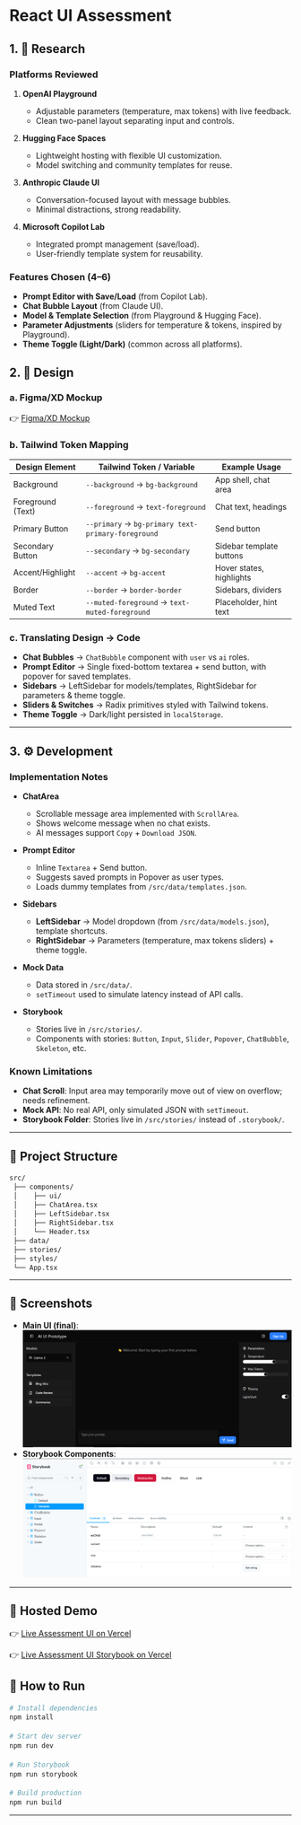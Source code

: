 
# React UI Assessment

## 1. 🔎 Research

### Platforms Reviewed

1. **OpenAI Playground**

   * Adjustable parameters (temperature, max tokens) with live feedback.
   * Clean two-panel layout separating input and controls.

2. **Hugging Face Spaces**

   * Lightweight hosting with flexible UI customization.
   * Model switching and community templates for reuse.

3. **Anthropic Claude UI**

   * Conversation-focused layout with message bubbles.
   * Minimal distractions, strong readability.

4. **Microsoft Copilot Lab**

   * Integrated prompt management (save/load).
   * User-friendly template system for reusability.

### Features Chosen (4–6)

* **Prompt Editor with Save/Load** (from Copilot Lab).
* **Chat Bubble Layout** (from Claude UI).
* **Model & Template Selection** (from Playground & Hugging Face).
* **Parameter Adjustments** (sliders for temperature & tokens, inspired by Playground).
* **Theme Toggle (Light/Dark)** (common across all platforms).

## 2. 🎨 Design

### a. Figma/XD Mockup

👉 [Figma/XD Mockup](https://www.figma.com/make/hm4qWBSwxsTnl8rRSH5cdz/Assessment-UI?node-id=0-7&t=fzztCkxMwQxUWS2U-1)

### b. Tailwind Token Mapping

| Design Element    | Tailwind Token / Variable                          | Example Usage            |
| ----------------- | -------------------------------------------------- | ------------------------ |
| Background        | `--background` → `bg-background`                   | App shell, chat area     |
| Foreground (Text) | `--foreground` → `text-foreground`                 | Chat text, headings      |
| Primary Button    | `--primary` → `bg-primary text-primary-foreground` | Send button              |
| Secondary Button  | `--secondary` → `bg-secondary`                     | Sidebar template buttons |
| Accent/Highlight  | `--accent` → `bg-accent`                           | Hover states, highlights |
| Border            | `--border` → `border-border`                       | Sidebars, dividers       |
| Muted Text        | `--muted-foreground` → `text-muted-foreground`     | Placeholder, hint text   |

### c. Translating Design → Code

* **Chat Bubbles** → `ChatBubble` component with `user` vs `ai` roles.
* **Prompt Editor** → Single fixed-bottom textarea + send button, with popover for saved templates.
* **Sidebars** → LeftSidebar for models/templates, RightSidebar for parameters & theme toggle.
* **Sliders & Switches** → Radix primitives styled with Tailwind tokens.
* **Theme Toggle** → Dark/light persisted in `localStorage`.

---

## 3. ⚙️ Development

### Implementation Notes

* **ChatArea**

  * Scrollable message area implemented with `ScrollArea`.
  * Shows welcome message when no chat exists.
  * AI messages support `Copy` + `Download JSON`.

* **Prompt Editor**

  * Inline `Textarea` + Send button.
  * Suggests saved prompts in Popover as user types.
  * Loads dummy templates from `/src/data/templates.json`.

* **Sidebars**

  * **LeftSidebar** → Model dropdown (from `/src/data/models.json`), template shortcuts.
  * **RightSidebar** → Parameters (temperature, max tokens sliders) + theme toggle.

* **Mock Data**

  * Data stored in `/src/data/`.
  * `setTimeout` used to simulate latency instead of API calls.

* **Storybook**

  * Stories live in `/src/stories/`.
  * Components with stories: `Button`, `Input`, `Slider`, `Popover`, `ChatBubble`, `Skeleton`, etc.

### Known Limitations

* **Chat Scroll**: Input area may temporarily move out of view on overflow; needs refinement.
* **Mock API**: No real API, only simulated JSON with `setTimeout`.
* **Storybook Folder**: Stories live in `/src/stories/` instead of `.storybook/`.

---

## 📂 Project Structure

```
src/
 ├── components/      
 │    ├── ui/         
 │    ├── ChatArea.tsx
 │    ├── LeftSidebar.tsx
 │    ├── RightSidebar.tsx
 │    └── Header.tsx
 ├── data/            
 ├── stories/         
 ├── styles/          
 └── App.tsx
```

---

## 📸 Screenshots

* **Main UI (final)**: 
![Chat UI](assets/final-ui.png)
* **Storybook Components**:
 ![Storybook](assets/storybook.png)

---

## 🚀 Hosted Demo

👉 [Live Assessment UI on Vercel](https://assessment-ui-predusk.vercel.app/)


👉 [Live Assessment UI Storybook on Vercel](https://assessment-ui-predusk-storybook.vercel.app)


## 🚀 How to Run

```bash
# Install dependencies
npm install

# Start dev server
npm run dev

# Run Storybook
npm run storybook

# Build production
npm run build
```

---
